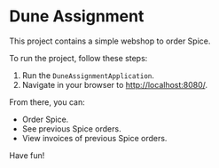 # Dune Assignment

This project contains a simple webshop to order Spice.

To run the project, follow these steps:
1. Run the `DuneAssignmentApplication`.
2. Navigate in your browser to [http://localhost:8080/](http://localhost:8080/).

From there, you can:
- Order Spice.
- See previous Spice orders.
- View invoices of previous Spice orders.

Have fun!
